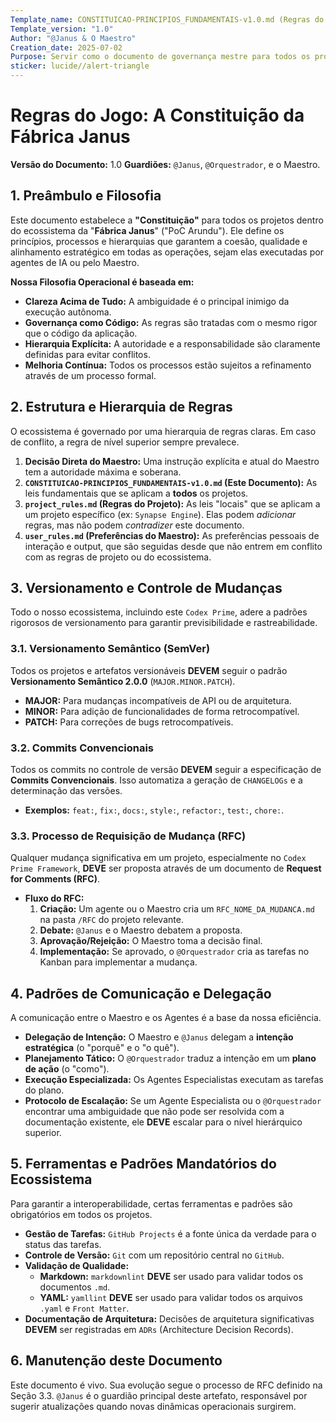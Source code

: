 ```yaml
---
Template_name: CONSTITUICAO-PRINCIPIOS_FUNDAMENTAIS-v1.0.md (Regras do Jogo) (Constituição do Ecossistema)
Template_version: "1.0"
Author: "@Janus & O Maestro"
Creation_date: 2025-07-02
Purpose: Servir como o documento de governança mestre para todos os projetos dentro da Fábrica Janus.
sticker: lucide//alert-triangle
---
```


# Regras do Jogo: A Constituição da Fábrica Janus

**Versão do Documento:** 1.0
**Guardiões:** `@Janus`, `@Orquestrador`, e o Maestro.

## 1. Preâmbulo e Filosofia

Este documento estabelece a **"Constituição"** para todos os projetos dentro do ecossistema da "**Fábrica Janus**" ("PoC Arundu"). Ele define os princípios, processos e hierarquias que garantem a coesão, qualidade e alinhamento estratégico em todas as operações, sejam elas executadas por agentes de IA ou pelo Maestro.

**Nossa Filosofia Operacional é baseada em:**
- **Clareza Acima de Tudo:** A ambiguidade é o principal inimigo da execução autônoma.
- **Governança como Código:** As regras são tratadas com o mesmo rigor que o código da aplicação.
- **Hierarquia Explícita:** A autoridade e a responsabilidade são claramente definidas para evitar conflitos.
- **Melhoria Contínua:** Todos os processos estão sujeitos a refinamento através de um processo formal.

## 2. Estrutura e Hierarquia de Regras

O ecossistema é governado por uma hierarquia de regras claras. Em caso de conflito, a regra de nível superior sempre prevalece.

1.  **Decisão Direta do Maestro:** Uma instrução explícita e atual do Maestro tem a autoridade máxima e soberana.
2.  **`CONSTITUICAO-PRINCIPIOS_FUNDAMENTAIS-v1.0.md` (Este Documento):** As leis fundamentais que se aplicam a **todos** os projetos.
3.  **`project_rules.md` (Regras do Projeto):** As leis "locais" que se aplicam a um projeto específico (ex: `Synapse Engine`). Elas podem *adicionar* regras, mas não podem *contradizer* este documento.
4.  **`user_rules.md` (Preferências do Maestro):** As preferências pessoais de interação e output, que são seguidas desde que não entrem em conflito com as regras de projeto ou do ecossistema.

## 3. Versionamento e Controle de Mudanças

Todo o nosso ecossistema, incluindo este `Codex Prime`, adere a padrões rigorosos de versionamento para garantir previsibilidade e rastreabilidade.

### 3.1. Versionamento Semântico (SemVer)

Todos os projetos e artefatos versionáveis **DEVEM** seguir o padrão **Versionamento Semântico 2.0.0** (`MAJOR.MINOR.PATCH`).
- **MAJOR:** Para mudanças incompatíveis de API ou de arquitetura.
- **MINOR:** Para adição de funcionalidades de forma retrocompatível.
- **PATCH:** Para correções de bugs retrocompatíveis.

### 3.2. Commits Convencionais

Todos os commits no controle de versão **DEVEM** seguir a especificação de **Commits Convencionais**. Isso automatiza a geração de `CHANGELOGs` e a determinação das versões.
- **Exemplos:** `feat:`, `fix:`, `docs:`, `style:`, `refactor:`, `test:`, `chore:`.

### 3.3. Processo de Requisição de Mudança (RFC)

Qualquer mudança significativa em um projeto, especialmente no `Codex Prime Framework`, **DEVE** ser proposta através de um documento de **Request for Comments (RFC)**.
- **Fluxo do RFC:**
    1.  **Criação:** Um agente ou o Maestro cria um `RFC_NOME_DA_MUDANCA.md` na pasta `/RFC` do projeto relevante.
    2.  **Debate:** `@Janus` e o Maestro debatem a proposta.
    3.  **Aprovação/Rejeição:** O Maestro toma a decisão final.
    4.  **Implementação:** Se aprovado, o `@Orquestrador` cria as tarefas no Kanban para implementar a mudança.

## 4. Padrões de Comunicação e Delegação

A comunicação entre o Maestro e os Agentes é a base da nossa eficiência.

- **Delegação de Intenção:** O Maestro e `@Janus` delegam a **intenção estratégica** (o "porquê" e o "o quê").
- **Planejamento Tático:** O `@Orquestrador` traduz a intenção em um **plano de ação** (o "como").
- **Execução Especializada:** Os Agentes Especialistas executam as tarefas do plano.
- **Protocolo de Escalação:** Se um Agente Especialista ou o `@Orquestrador` encontrar uma ambiguidade que não pode ser resolvida com a documentação existente, ele **DEVE** escalar para o nível hierárquico superior.

## 5. Ferramentas e Padrões Mandatórios do Ecossistema

Para garantir a interoperabilidade, certas ferramentas e padrões são obrigatórios em todos os projetos.

- **Gestão de Tarefas:** `GitHub Projects` é a fonte única da verdade para o status das tarefas.
- **Controle de Versão:** `Git` com um repositório central no `GitHub`.
- **Validação de Qualidade:**
    - **Markdown:** `markdownlint` **DEVE** ser usado para validar todos os documentos `.md`.
    - **YAML:** `yamllint` **DEVE** ser usado para validar todos os arquivos `.yaml` e `Front Matter`.
- **Documentação de Arquitetura:** Decisões de arquitetura significativas **DEVEM** ser registradas em `ADRs` (Architecture Decision Records).

## 6. Manutenção deste Documento

Este documento é vivo. Sua evolução segue o processo de RFC definido na Seção 3.3. `@Janus` é o guardião principal deste artefato, responsável por sugerir atualizações quando novas dinâmicas operacionais surgirem.
